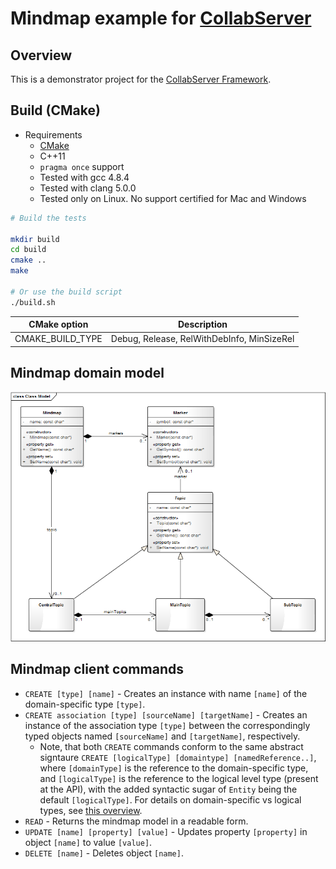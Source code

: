 # Mindmap example for [CollabServer](https://github.com/collabserver/)

## Overview

This is a demonstrator project for the [CollabServer Framework](https://github.com/collabserver/).


## Build (CMake)


- Requirements
  - [CMake](https://cmake.org/)
  - C++11
  - `pragma once` support
  - Tested with gcc 4.8.4
  - Tested with clang 5.0.0
  - Tested only on Linux. No support certified for Mac and Windows

```bash
# Build the tests

mkdir build
cd build
cmake ..
make

# Or use the build script
./build.sh
```

| CMake option | Description |
| --- | --- |
| CMAKE_BUILD_TYPE | Debug, Release, RelWithDebInfo, MinSizeRel |


## Mindmap domain model

![EA mindmap model](model/domainmodel.png)

## Mindmap client commands

* ```CREATE [type] [name]``` - Creates an instance with name ```[name]``` of the domain-specific type ```[type]```.
* ```CREATE association [type] [sourceName] [targetName]``` - Creates an instance of the association type ```[type]``` between the correspondingly typed objects named ```[sourceName]``` and ```[targetName]```, respectively.
   *  Note, that both ```CREATE``` commands conform to the same abstract signtaure ```CREATE [logicalType] [domaintype] [namedReference..]```, where ```[domainType]``` is the reference to the domain-specific type, and ```[logicalType]``` is the reference to the logical level type (present at the API), with the added syntactic sugar of ```Entity``` being the default ```[logicalType]```. For details on domain-specific vs logical types, see [this overview](https://raw.githubusercontent.com/david-istvan/collabserver-example-mindmap/main/model/mapping.png).
* ```READ``` - Returns the mindmap model in a readable form.
* ```UPDATE [name] [property] [value]``` - Updates property ```[property]``` in object ```[name]``` to value ```[value]```.
* ```DELETE [name]``` - Deletes object ```[name]```.
